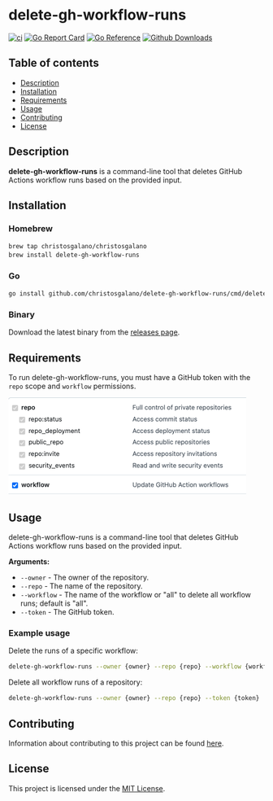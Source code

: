 # delete-gh-workflow-runs

[![ci](https://github.com/christosgalano/delete-gh-workflow-runs/actions/workflows/ci.yaml/badge.svg?branch=main&event=push)](https://github.com/christosgalano/delete-gh-workflow-runs/actions/workflows/ci.yaml)
[![Go Report Card](https://goreportcard.com/badge/github.com/christosgalano/delete-gh-workflow-runs)](https://goreportcard.com/report/github.com/christosgalano/delete-gh-workflow-runs)
[![Go Reference](https://pkg.go.dev/badge/github.com/christosgalano/delete-gh-workflow-runs.svg)](https://pkg.go.dev/github.com/christosgalano/delete-gh-workflow-runs)
[![Github Downloads](https://img.shields.io/github/downloads/christosgalano/delete-gh-workflow-runs/total.svg)](https://github.com/christosgalano/delete-gh-workflow-runs/releases)

## Table of contents

- [Description](#description)
- [Installation](#installation)
- [Requirements](#requirements)
- [Usage](#usage)
- [Contributing](#contributing)
- [License](#license)

## Description

**delete-gh-workflow-runs** is a command-line tool that deletes GitHub Actions workflow runs based on the provided input.

## Installation

### Homebrew

```bash
brew tap christosgalano/christosgalano
brew install delete-gh-workflow-runs
```

### Go

```bash
go install github.com/christosgalano/delete-gh-workflow-runs/cmd/delete-gh-workflow-runs@latest
```

### Binary

Download the latest binary from the [releases page](https://github.com/christosgalano/delete-gh-workflow-runs/releases/latest).

## Requirements

To run delete-gh-workflow-runs, you must have a GitHub token with the `repo` scope and `workflow` permissions.

![Permissions](assets/images/permissions.png)

## Usage

delete-gh-workflow-runs is a command-line tool that deletes GitHub Actions workflow runs based on the provided input.

**Arguments:**

- `--owner` - The owner of the repository.
- `--repo` - The name of the repository.
- `--workflow` - The name of the workflow or "all" to delete all workflow runs; default is "all".
- `--token` - The GitHub token.

### Example usage

Delete the runs of a specific workflow:

```bash
delete-gh-workflow-runs --owner {owner} --repo {repo} --workflow {workflow} --token {token}
```

Delete all workflow runs of a repository:

```bash
delete-gh-workflow-runs --owner {owner} --repo {repo} --token {token}
```

## Contributing

Information about contributing to this project can be found [here](CONTRIBUTING.md).

## License

This project is licensed under the [MIT License](LICENSE).
